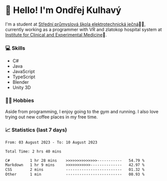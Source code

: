 # 👋 Hello! I'm Ondřej Kulhavý

I'm a student at [Střední průmyslová škola elektrotechnická ječná](https://www.spsejecna.cz/)👨‍🎓, currently working as a programmer with VR and zlatokop hospital system at [Institute for Clinical and Experimental Medicine](https://www.ikem.cz/en/)🏥.

### 💻 Skills
- C#
- Java
- JavaScript
- TypeScript
- Blender
- Unity 3D

### 🏋️‍♂️ Hobbies

Aside from programming, I enjoy going to the gym and running. I also love trying out new coffee places in my free time.

### 📈 Statistics (last 7 days)
<!--START_SECTION:waka-->

```txt
From: 03 August 2023 - To: 10 August 2023

Total Time: 2 hrs 40 mins

C#         1 hr 28 mins    >>>>>>>>>>>>>>-----------   54.79 %
Markdown   1 hr 9 mins     >>>>>>>>>>>--------------   42.97 %
CSS        2 mins          -------------------------   01.32 %
Other      1 min           -------------------------   00.93 %
```

<!--END_SECTION:waka-->



